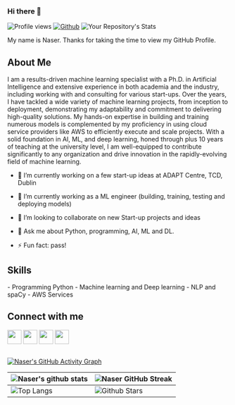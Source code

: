 ### Hi there 👋

<!--
**snrazavi/snrazavi** is a ✨ _special_ ✨ repository because its `README.md` (this file) appears on your GitHub profile.

Here are some ideas to get you started:

- 🔭 I’m currently working on ...
- 🌱 I’m currently learning ...
- 👯 I’m looking to collaborate on ...
- 🤔 I’m looking for help with ...
- 💬 Ask me about ...
- 📫 How to reach me: ...
- 😄 Pronouns: ...
- ⚡ Fun fact: ...
-->


![Profile views](https://visitor-badge.glitch.me/badge?page_id=snrazavi.snrazavi)
[![Github](https://img.shields.io/github/followers/snrazavi?label=Follow&style=social)](https://github.com/snrazavi)
![Your Repository's Stats](https://github-readme-stats.vercel.app/api/top-langs/?username=snrazavi&theme=blue-green)


<div size='20px'> My name is Naser. Thanks for taking the time to view my GitHub Profile. 
</div>

<h2> About Me </h2>
I am a results-driven machine learning specialist with a Ph.D. in Artificial Intelligence and extensive experience in both academia and the industry, including working with and consulting for various start-ups. Over the years, I have tackled a wide variety of machine learning projects, from inception to deployment, demonstrating my adaptability and commitment to delivering high-quality solutions. My hands-on expertise in building and training numerous models is complemented by my proficiency in using cloud service providers like AWS to efficiently execute and scale projects. With a solid foundation in AI, ML, and deep learning, honed through plus 10 years of teaching at the university level, I am well-equipped to contribute significantly to any organization and drive innovation in the rapidly-evolving field of machine learning.

- 🔭 I’m currently working on a few start-up ideas at ADAPT Centre, TCD, Dublin
  
- 🌱 I’m currently working as a ML engineer (building, training, testing and deploying models) 
  
- 👯 I’m looking to collaborate on new Start-up projects and ideas
  
- 💬 Ask me about Python, programming, AI, ML and DL.
  
- ⚡ Fun fact: pass!

<h2> Skills </h2>
- Programming Python
- Machine learning and Deep learning
- NLP and spaCy
- AWS Services


<h2> Connect with me </h2>
<a href = 'https://www.linkedin.com/in/seyed-naser-razavi'> <img width = '32px' align= 'center' src="https://raw.githubusercontent.com/rahulbanerjee26/githubAboutMeGenerator/main/icons/linked-in-alt.svg"/></a> 
<a href = 'https://www.twitter.com/naser_razavi'> <img width = '32px' align= 'center' src="https://raw.githubusercontent.com/rahulbanerjee26/githubAboutMeGenerator/main/icons/twitter.svg"/></a> 
<a href = 'http://www.snrazavi.ir/'> <img width = '32px' align= 'center' src="https://raw.githubusercontent.com/rahulbanerjee26/githubAboutMeGenerator/main/icons/portfolio.png"/></a> 
<a href = 'https://www.github.com/snrazavi'> <img width = '32px' align= 'center' src="https://raw.githubusercontent.com/rahulbanerjee26/githubAboutMeGenerator/main/icons/github.svg"/></a>

<br>
<br>

[![Naser's GitHub Activity Graph](https://activity-graph.herokuapp.com/graph?username=snrazavi&theme=tokyonight)](https://git.io/praveenscience)

| ![Naser's github stats](https://github-readme-stats.vercel.app/api?username=snrazavi&show_icons=true&theme=tokyonight) | ![Naser GitHub Streak](https://github-readme-streak-stats.herokuapp.com/?user=snrazavi&theme=tokyonight) |
| --- | --- |
| ![Top Langs](https://github-readme-stats.vercel.app/api/top-langs/?username=snrazavi&theme=tokyonight) | ![Github Stars](https://github-readme-stats.vercel.app/api?username=snrazavi&show_icons=true&locale=en&count_private=true&hide_rank=true&custom_title=My%20GitHub%20Stats&disable_animations=true&theme=tokyonight) |
